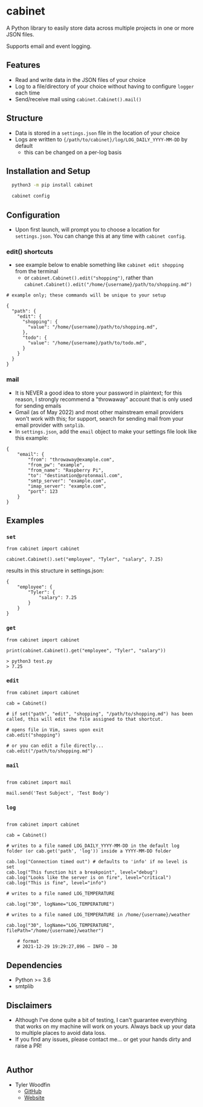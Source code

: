 # cabinet
A Python library to easily store data across multiple projects in one or more JSON files.

Supports email and event logging.

## Features

- Read and write data in the JSON files of your choice
- Log to a file/directory of your choice without having to configure `logger` each time
- Send/receive mail using `cabinet.Cabinet().mail()`

## Structure

- Data is stored in a `settings.json` file in the location of your choice
- Logs are written to `{/path/to/cabinet}/log/LOG_DAILY_YYYY-MM-DD` by default
  - this can be changed on a per-log basis

## Installation and Setup

```bash
  python3 -m pip install cabinet

  cabinet config
```

## Configuration

- Upon first launch, will prompt you to choose a location for `settings.json`. You can change this at any time with `cabinet config`.

### edit() shortcuts
- see example below to enable something like `cabinet edit shopping` from the terminal
  - or `cabinet.Cabinet().edit("shopping")`, rather than `cabinet.Cabinet().edit("/home/{username}/path/to/shopping.md")`

```
# example only; these commands will be unique to your setup

{
  "path": {
    "edit": {
      "shopping": {
        "value": "/home/{username}/path/to/shopping.md",
      },
      "todo": {
        "value": "/home/{username}/path/to/todo.md",
      }
    }
  }
}
```

### mail

- It is NEVER a good idea to store your password in plaintext; for this reason, I strongly recommend a "throwaway" account that is only used for sending emails
- Gmail (as of May 2022) and most other mainstream email providers won't work with this; for support, search for sending mail from your email provider with `smtplib`.
- In `settings.json`, add the `email` object to make your settings file look like this example:

```
{
    "email": {
        "from": "throwaway@example.com",
        "from_pw": "example",
        "from_name": "Raspberry Pi",
        "to": "destination@protonmail.com",
        "smtp_server": "example.com",
        "imap_server": "example.com",
        "port": 123
    }
}
```

## Examples

### `set`

```
from cabinet import cabinet

cabinet.Cabinet().set("employee", "Tyler", "salary", 7.25)
```

results in this structure in settings.json:

```
{
    "employee": {
        "Tyler": {
            "salary": 7.25
        }
    }
}
```

### `get`

```
from cabinet import cabinet

print(cabinet.Cabinet().get("employee", "Tyler", "salary"))
```

```
> python3 test.py
> 7.25
```

### `edit`

```
from cabinet import cabinet

cab = Cabinet()

# if set("path", "edit", "shopping", "/path/to/shopping.md") has been called, this will edit the file assigned to that shortcut.

# opens file in Vim, saves upon exit
cab.edit("shopping")

# or you can edit a file directly...
cab.edit("/path/to/shopping.md")
```

### `mail`

```

from cabinet import mail

mail.send('Test Subject', 'Test Body')

```

### `log`

```

from cabinet import cabinet

cab = Cabinet()

# writes to a file named LOG_DAILY_YYYY-MM-DD in the default log folder (or cab.get('path', 'log')) inside a YYYY-MM-DD folder

cab.log("Connection timed out") # defaults to 'info' if no level is set
cab.log("This function hit a breakpoint", level="debug")
cab.log("Looks like the server is on fire", level="critical")
cab.log("This is fine", level="info")

# writes to a file named LOG_TEMPERATURE

cab.log("30", logName="LOG_TEMPERATURE")

# writes to a file named LOG_TEMPERATURE in /home/{username}/weather

cab.log("30", logName="LOG_TEMPERATURE", filePath="/home/{username}/weather")

    # format
    # 2021-12-29 19:29:27,896 — INFO — 30

```

## Dependencies

- Python >= 3.6
- smtplib

## Disclaimers

- Although I've done quite a bit of testing, I can't guarantee everything that works on my machine will work on yours. Always back up your data to multiple places to avoid data loss.
- If you find any issues, please contact me... or get your hands dirty and raise a PR!

```

```

## Author

- Tyler Woodfin
  - [GitHub](https://www.github.com/tylerjwoodfin)
  - [Website](http://tyler.cloud)
